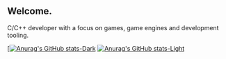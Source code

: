## Welcome.

C/C++ developer with a focus on games, game engines and development tooling.

[[![Anurag's GitHub stats-Dark](https://github-readme-stats.vercel.app/api?username=FlyMandi&show_icons=true&theme=dark#gh-dark-mode-only)](https://github.com/anuraghazra/github-readme-stats#gh-dark-mode-only)
[![Anurag's GitHub stats-Light](https://github-readme-stats.vercel.app/api?username=FlyMandi&show_icons=true&theme=default#gh-light-mode-only)](https://github.com/anuraghazra/github-readme-stats#gh-light-mode-only)
